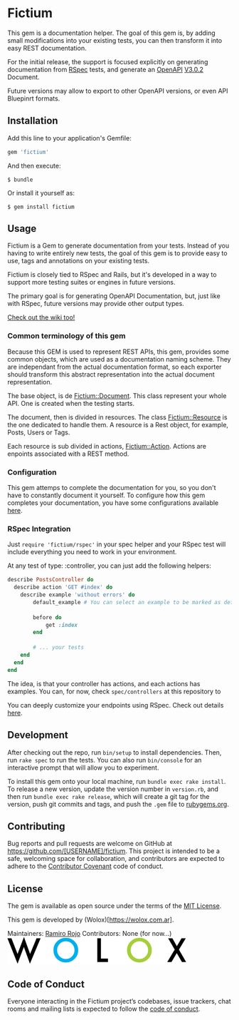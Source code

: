 # Fictium

This gem is a documentation helper. The goal of this gem is, by adding small modifications into your existing tests,
you can then transform it into easy REST documentation.

For the initial release, the support is focused explicitly on generating documentation from [RSpec](https://rspec.info/) tests, and generate an [OpenAPI](https://github.com/OAI/OpenAPI-Specification) [V3.0.2](https://github.com/OAI/OpenAPI-Specification/blob/master/versions/3.0.2.md) Document.

Future versions may allow to export to other OpenAPI versions, or even API Bluepinrt formats.

## Installation

Add this line to your application's Gemfile:

```ruby
gem 'fictium'
```

And then execute:

    $ bundle

Or install it yourself as:

    $ gem install fictium

## Usage

Fictium is a Gem to generate documentation from your tests.
Instead of you having to write entirely new tests, the goal of this gem is to provide easy to use,
tags and annotations on your existing tests.

Fictium is closely tied to RSpec and Rails, but it's developed in a way to support more testing suites or engines in future versions.

The primary goal is for generating OpenAPI Documentation, but, just like with RSpec, future versions may provide other output types.

[Check out the wiki too!](./wiki)


### Common terminology of this gem

Because this GEM is used to represent REST APIs, this gem, provides some common objects, which are used as a documentation naming scheme. They are independant from the actual documentation format, so each exporter should transform this abstract representation into the actual document representation.

The base object, is de [Fictium::Document](./lib/fictoum/poros/fictium/document). This class represent your whole API.
One is created when the testing starts.

The document, then is divided in resources. The class [Fictium::Resource](./lib/fictoum/poros/fictium/resource) is the one dedicated to handle them. A resource is a Rest object, for example, Posts, Users or Tags.

Each resource is sub divided in actions, [Fictium::Action](./lib/fictoum/poros/fictium/action). Actions are enpoints associated with a REST method.

### Configuration

This gem attemps to complete the documentation for you, so you don't have to constantly document it yourself.
To configure how this gem completes your documentation, you have some configurations available [here](https://github.com/Wolox/fictium/wiki).


### RSpec Integration

Just `require 'fictium/rspec'` in your spec helper and your RSpec test will include everything you need to work in your environment.

At any test of type: :controller, you can just add the following helpers:

```rb
describe PostsController do
  describe action 'GET #index' do
    describe example 'without errors' do
        default_example # You can select an example to be marked as default in your action

        before do
            get :index
        end

        # ... your tests
    end
  end
end
```

The idea, is that your controller has actions, and each actions has examples.
You can, for now, check `spec/controllers` at this repository to

You can deeply customize your endpoints using RSpec.
Check out details [here](./wiki/RSpec-definitions).

## Development

After checking out the repo, run `bin/setup` to install dependencies. Then, run `rake spec` to run the tests. You can also run `bin/console` for an interactive prompt that will allow you to experiment.

To install this gem onto your local machine, run `bundle exec rake install`. To release a new version, update the version number in `version.rb`, and then run `bundle exec rake release`, which will create a git tag for the version, push git commits and tags, and push the `.gem` file to [rubygems.org](https://rubygems.org).

## Contributing

Bug reports and pull requests are welcome on GitHub at https://github.com/[USERNAME]/fictium. This project is intended to be a safe, welcoming space for collaboration, and contributors are expected to adhere to the [Contributor Covenant](http://contributor-covenant.org) code of conduct.

## License

The gem is available as open source under the terms of the [MIT License](https://opensource.org/licenses/MIT).

This gem is developed by (Wolox)[https://wolox.com.ar].

Maintainers: [Ramiro Rojo](https://github.com/holywyvern)
Contributors: None (for now...)
![Wolox](https://raw.githubusercontent.com/Wolox/press-kit/master/logos/logo_banner.png)

## Code of Conduct

Everyone interacting in the Fictium project’s codebases, issue trackers, chat rooms and mailing lists is expected to follow the [code of conduct](https://github.com/[USERNAME]/fictium/blob/master/CODE_OF_CONDUCT.md).
